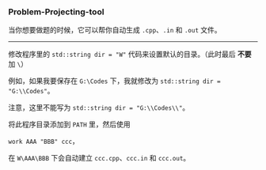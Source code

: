 ### Problem-Projecting-tool

当你想要做题的时候，它可以帮你自动生成 `.cpp`、`.in` 和 `.out` 文件。

---

修改程序里的 `std::string dir = "W"` 代码来设置默认的目录。（此时最后 **不要** 加 `\`）

例如，如果我要保存在 `G:\Codes` 下，我就修改为 `std::string dir = "G:\\Codes"`。

注意，这里不能写为 `std::string dir = "G:\\Codes\\"`。

将此程序目录添加到 `PATH` 里，然后使用

`work AAA "BBB" ccc`，

在 `W\AAA\BBB` 下会自动建立 `ccc.cpp`、`ccc.in` 和 `ccc.out`。
